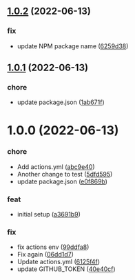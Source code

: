 ## [1.0.2](https://github.com/rom-dos/semantic-release-test/compare/v1.0.1...v1.0.2) (2022-06-13)


### fix

* update NPM package name ([6259d38](https://github.com/rom-dos/semantic-release-test/commit/6259d38d3410cc353f2da9c19f3886e553dba156))

## [1.0.1](https://github.com/rom-dos/semantic-release-test/compare/v1.0.0...v1.0.1) (2022-06-13)


### chore

* update package.json ([1ab671f](https://github.com/rom-dos/semantic-release-test/commit/1ab671fcf197d6a433e9e7a0262453c2758196b5))

# 1.0.0 (2022-06-13)


### chore

* Add actions.yml ([abc9e40](https://github.com/rom-dos/semantic-release-test/commit/abc9e408aef60b05d9f76e4eaf3cb2489c4e7c98))
* Another change to test ([5dfd595](https://github.com/rom-dos/semantic-release-test/commit/5dfd5958ed3128c50f3565b419e1583c931cf230))
* update package.json ([e0f869b](https://github.com/rom-dos/semantic-release-test/commit/e0f869b8f1fa30f21da1b7b608c9009da5edf79d))


### feat

* initial setup ([a3691b9](https://github.com/rom-dos/semantic-release-test/commit/a3691b98a390819d275c032a90ce8fb0113ccd75))


### fix

* fix actions env ([99ddfa8](https://github.com/rom-dos/semantic-release-test/commit/99ddfa89ba7d915060db29bb771e887fe92bf400))
* Fix again ([06dd1d7](https://github.com/rom-dos/semantic-release-test/commit/06dd1d7f1e2b37b25c334ce77561bcb53b322dd0))
* Update actions.yml ([6125f4f](https://github.com/rom-dos/semantic-release-test/commit/6125f4f4011b7dbf942259b2dd2ebc44f5942ee9))
* update GITHUB_TOKEN ([40e40cf](https://github.com/rom-dos/semantic-release-test/commit/40e40cf068680963be99d353c67e5d150df81814))
